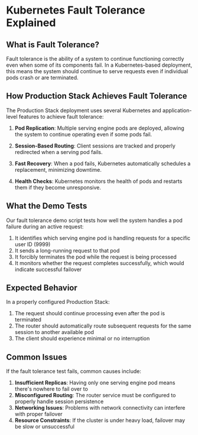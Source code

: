 # Kubernetes Fault Tolerance Explained

## What is Fault Tolerance?

Fault tolerance is the ability of a system to continue functioning correctly even when some of its components fail. In a Kubernetes-based deployment, this means the system should continue to serve requests even if individual pods crash or are terminated.

## How Production Stack Achieves Fault Tolerance

The Production Stack deployment uses several Kubernetes and application-level features to achieve fault tolerance:

1. **Pod Replication**: Multiple serving engine pods are deployed, allowing the system to continue operating even if some pods fail.

2. **Session-Based Routing**: Client sessions are tracked and properly redirected when a serving pod fails.

3. **Fast Recovery**: When a pod fails, Kubernetes automatically schedules a replacement, minimizing downtime.

4. **Health Checks**: Kubernetes monitors the health of pods and restarts them if they become unresponsive.

## What the Demo Tests

Our fault tolerance demo script tests how well the system handles a pod failure during an active request:

1. It identifies which serving engine pod is handling requests for a specific user ID (9999)
2. It sends a long-running request to that pod
3. It forcibly terminates the pod while the request is being processed
4. It monitors whether the request completes successfully, which would indicate successful failover

## Expected Behavior

In a properly configured Production Stack:

1. The request should continue processing even after the pod is terminated
2. The router should automatically route subsequent requests for the same session to another available pod
3. The client should experience minimal or no interruption

## Common Issues

If the fault tolerance test fails, common causes include:

1. **Insufficient Replicas**: Having only one serving engine pod means there's nowhere to fail over to
2. **Misconfigured Routing**: The router service must be configured to properly handle session persistence
3. **Networking Issues**: Problems with network connectivity can interfere with proper failover
4. **Resource Constraints**: If the cluster is under heavy load, failover may be slow or unsuccessful